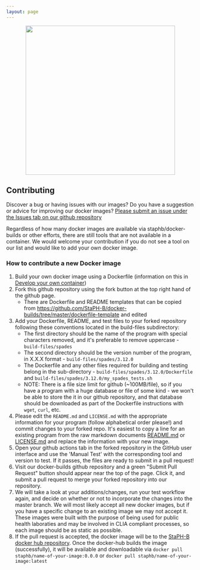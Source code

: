 ```yaml
---
layout: page
---
```


<img src="/docker-builds/assets/user_guide.png" style="display:block;margin-left:auto;margin-right:auto;width:400px">

## Contributing
Discover a bug or having issues with our images? Do you have a suggestion or advice for improving our docker images? [Please submit an issue under the Issues tab on our github repository](https://github.com/StaPH-B/docker-builds/issues)

Regardless of how many docker images are available via staphb/docker-builds or other efforts, there are still tools that are not available in a container. We would welcome your contribution if you do not see a tool on our list and would like to add your own docker image.

### How to contribute a new Docker image
1. Build your own docker image using a Dockerfile (information on this in [Develop your own container](https://staph-b.github.io/docker-builds/make_containers/))
2. Fork this github repository using the fork button at the top right hand of the github page.
    * There are Dockerfile and README templates that can be copied from https://github.com/StaPH-B/docker-builds/tree/master/dockerfile-template and edited
3. Add your Dockerfile, README, and test files to your forked repository following these conventions located in the build-files subdirectory:
    * The first directory should be the name of the program with special characters removed, and it's preferable to remove uppercase - `build-files/spades`
    * The second directory should be the version number of the program, in X.X.X format - `build-files/spades/3.12.0`
    * The Dockerfile and any other files required for building and testing belong in the sub-directory - `build-files/spades/3.12.0/Dockerfile` and `build-files/spades/3.12.0/my_spades_tests.sh`
    * NOTE: There is a file size limit for github (~100MB/file), so if you have a program with a huge database or file of some kind -  we won't be able to store the it in our github repository, and that database should be downloaded as part of the Dockerfile instructions with `wget`, `curl`, etc.
4. Please edit the `README.md` and `LICENSE.md` with the appropriate information for your program (follow alphabetical order please!) and commit changes to your forked repo. It's easiest to copy a line for an existing program from the raw markdown documents [README.md](https://raw.githubusercontent.com/StaPH-B/docker-builds/master/README.md) or [LICENSE.md](https://raw.githubusercontent.com/StaPH-B/docker-builds/master/LICENSE.md) and replace the information with your new image.
5. Open your github actions tab in the forked repository in the GitHub user interface and use the 'Manual Test' with the corresponding tool and version to test. If it passes, the files are ready to submit in a pull request!
6. Visit our docker-builds github repository and a green "Submit Pull Request" button should appear near the top of the page. Click it, and submit a pull request to merge your forked repository into our repository.
7. We will take a look at your additions/changes, run your test workflow again, and decide on whether or not to incorporate the changes into the master branch. We will most likely accept all new docker images, but if you have a specific change to an existing image we may not accept it. These images were built with the purpose of being used for public health laboraties and may be involved in CLIA compliant processes, so each image should be as static as possible.
8. If the pull request is accepted, the docker image will be to the [StaPH-B docker hub repository](https://hub.docker.com/u/staphb). Once the docker-hub builds the image (successfully), it will be available and downloadable via `docker pull staphb/name-of-your-image:0.0.0` or `docker pull staphb/name-of-your-image:latest`
